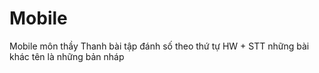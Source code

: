# Mobile
Mobile môn thầy Thanh
bài tập đánh số theo thứ tự HW + STT
những bài khác tên là những bản nháp
